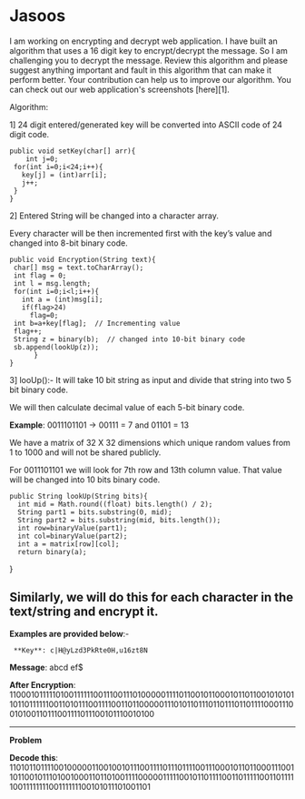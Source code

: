 # Jasoos

I am working on encrypting and decrypt web application. I have built an algorithm that uses a 16 digit key to encrypt/decrypt the message. So I am challenging you to decrypt the message. Review this algorithm and please suggest anything important and fault in this algorithm that can make it perform better. Your contribution can help us to improve our algorithm. 
You can check out our web application's screenshots [here][1].

Algorithm:

1] 24 digit entered/generated key will be converted into ASCII code of 24 digit code.

    public void setKey(char[] arr){
        int j=0;
     for(int i=0;i<24;i++){
       key[j] = (int)arr[i];
       j++;
     } 
    }

2] Entered String will be changed into a character array.

Every character will be then incremented first with the key’s value and changed into 8-bit binary code.

    public void Encryption(String text){
     char[] msg = text.toCharArray();
     int flag = 0;
     int l = msg.length;
     for(int i=0;i<l;i++){
       int a = (int)msg[i]; 
       if(flag>24)
         flag=0;
     int b=a+key[flag];  // Incrementing value
     flag++;
     String z = binary(b);  // changed into 10-bit binary code
     sb.append(lookUp(z));
          }
    }

3] looUp():- It will take 10 bit string as input and divide that string into two 5 bit binary code.

We will then calculate decimal value of each 5-bit binary code.

**Example**: 0011101101 -> 00111 = 7 and 01101 = 13

We have a matrix of 32 X 32 dimensions which unique random values from 1 to 1000 and will not be shared publicly. 

For 0011101101 we will look for 7th row and 13th column value.
That value will be changed into 10 bits binary code.

    public String lookUp(String bits){
      int mid = Math.round((float) bits.length() / 2);
      String part1 = bits.substring(0, mid);
      String part2 = bits.substring(mid, bits.length());
      int row=binaryValue(part1);
      int col=binaryValue(part2);
      int a = matrix[row][col];
      return binary(a);
  }

Similarly, we will do this for each character in the text/string and encrypt it.
--------------------------------------------------------------------------
**Examples are provided below**:-

     **Key**: c|H@yLzd3PkRte0H,u16zt8N

**Message**: abcd ef$

**After Encryption**: 110001011111010011111100111001110100000111101100101100010110110010101011011011111100110101110011110011011000001110101101110110111011011110001110010100110111001111011100101110010100

-------------------------------------------------------------------------------
**Problem**

**Decode this**: 110101101111001000001100100101110011110111011110011100010110110001110011011001011101001000110110100111100000111110010110111100110111110011011111001111111100111111100101011101001101
